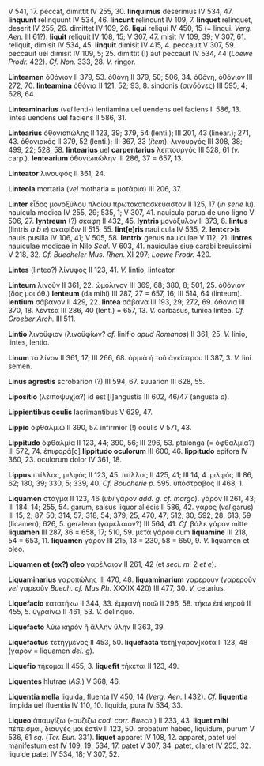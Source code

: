 V 541, 17. peccat, dimittit IV 255, 30. **linquimus** deserimus IV 534,
47. **linquunt** relinquunt IV 534, 46. **lincunt** relincunt IV 109, 7.
**linquet** relinquet, deserit IV 255, 26. dimittet IV 109, 26.
**liqui** reliqui IV 450, 15 (= linqui. *Verg. Aen.* III 61?).
**liquit** reliquit IV 108, 15; V 307, 47. misit IV 109, 39; V 307, 61.
reliquit, dimisit IV 534, 45. **linquit** dimisit IV 415, 4. peccauit V
307, 59. peccauit uel dimisit IV 109, 5; 25. dimittit (!) aut peccauit
IV 534, 44 (*Loewe Prodr.* 422). *Cf. Non.* 333, 28. *V.* ringor.

**Linteamen** ὀθόνιον II 379, 53. ὀθόνη II 379, 50; 506, 34. ὀθόνη,
ὀθόνιον III 272, 70. **linteamina** ὀθόνια II 121, 52; 93, 8. sindonis
(σινδόνες) III 595, 4; 628, 64.

**Linteaminarius** (*vel* lenti-) lentiamina uel uendens uel faciens II
586, 13. lintea uendens uel faciens II 586, 31.

**Lintearius** ὀθονιοπώλης II 123, 39; 379, 54 (lenti.); III 201, 43
(linear.); 271, 43. ὀθονιακός II 379, 52 (lenti.); III 367, 33 (*item*).
λινουργός III 308, 38; 499, 22; 528, 58. **lintearius** uel
**carpentarius** λεπτουργός III 528, 61 (*v.* carp.). **lentearium**
ὀθονιωπώλην III 286, 37 = 657, 13.

**Linteator** λινουφός II 361, 24.

**Linteola** mortaria (*vel* motharia = μοτάρια) III 206, 37.

**Linter** εἶδος μονοξύλου πλοίου πρωτοκατασκεύαστον II 125, 17 (*in
serie* lu). nauicula modica IV 255, 29; 535, 1; V 307, 41. nauicula
parua de uno ligno V 506, 27. **lyntreum** (?) σκάφη II 432, 45.
**lyntris** μονόξυλον II 373, 8. **lintus** (lintris *a b e*) σκαφίδιν
II 515, 55. **lint[e]ris** naui cula IV 535, 2. **lent\<r\>is** nauis
pusilla IV 106, 41; V 505, 58. **lentrix** genus nauiculae V 112, 21.
**lintres** nauiculae modicae in Nilo *Scal.* V 603, 41. nauiculae siue
carabi breuissimi V 218, 32. *Cf. Buecheler Mus. Rhen.* XI 297; *Loewe
Prodr.* 420.

**Lintes** (linteo?) λίνυφος II 123, 41. *V.* lintio, linteator.

**Linteum** λινοῦν II 361, 22. ὠμόλινον III 369, 68; 380, 8; 501, 25.
ὀθόνιον (δός μοι ὀθ.) **lenteum** (da mihi) III 287, 27 = 657, 16; III
514, 64 (linteum). **lentium** σάβανον II 429, 22. **lintea** σάβανα III
193, 29; 272, 69. ὀθονια III 370, 18. λέντεα III 286, 40 (lent.) = 657,
13. *V.* carbasus, tunica lintea. *Cf. Groeber Arch.* III 511.

**Lintio** λινοϋφιον (λινοϋφίων? *cf.* linifio *apud Romanos*) II 361,
25. *V.* linio, lintes, lentio.

**Linum** τὸ λίνον II 361, 17; III 266, 68. ὁρμιὰ ἡ τοῦ ἀγκίστρου II
387, 3. *V.* lini semen.

**Linus agrestis** scrobarion (?) III 594, 67. suuarion III 628, 55.

**Lipositio** (λειποψυχία?) id est [l]angustia III 602, 46/47 (angusta
*a*).

**Lippientibus oculis** lacrimantibus V 629, 47.

**Lippio** ὀφθαλμιῶ II 390, 57. infirmior (!) oculis V 571, 43.

**Lippitudo** ὀφθαλμία II 123, 44; 390, 56; III 296, 53. ptalonga (=
ὀφθαλμία?) III 572, 74. ἐπιφορά[ς] **lippitudo oculorum** III 600, 46.
**lippitudo** epifora IV 360, 23. oculorum dolor IV 361, 18.

**Lippus** πτίλλος, μιλφός II 123, 45. πτίλλος II 425, 41; III 14, 4.
μιλφός III 86, 62; 180, 39; 330, 5; 339, 40. *Cf. Boucherie p.* 595.
ὑπόστραβος II 468, 1.

**Liquamen** στάγμα II 123, 46 (*ubi* γάρον *add. g. cf. margo*). γάρον
II 261, 43; III 184, 14; 255, 54. garum, salsus liquor allecis II 586,
42. γάρος (*vel* garus) III 15, 2; 87, 50; 314, 57; 318, 54; 379, 25;
470, 47; 512, 30; 592, 28; 613, 59 (licamen); 626, 5. geraleon
(γαρέλαιον?) III 564, 41. *Cf.* βάλε γάρον mitte **liquamen** III 287,
36 = 658, 17; 510, 59. μετὰ γάρου cum **liquamine** III 218, 54 = 653,
11. **liquamen** γάρον III 215, 13 = 230, 58 = 650, 9. *V.* liquamen et
oleo.

**Liquamen et (ex?) oleo** γαρέλαιον II 261, 42 (et *secl. m.* 2 *et
e*).

**Liquaminarius** γαροπώλης III 470, 48. **liquaminarium** γαρερουν
(γαρεροῦν *vel* γαρεοῦν *Buech. cf. Mus Rh.* XXXIX 420) III 477, 30.
*V.* cetarius.

**Liquefacio** κατατήκω II 344, 33. ἐμφανή ποιῶ II 296, 58. τήκω ἐπὶ
κηροῦ II 455, 5. ὑγραίνω II 461, 53. *V.* delinquo.

**Liquefacto** λύω κηρὸν ἢ ἄλλην ὕλην II 363, 39.

**Liquefactus** τετηγμένος II 453, 50. **liquefacta** τετη[γαρον]κότα
II 123, 48 (γαρον = liquamen *del. g*).

**Liquefio** τήκομαι II 455, 3. **liquefit** τήκεται II 123, 49.

**Liquentes** hlutrae (*AS.*) V 368, 46.

**Liquentia mella** liquida, fluenta IV 450, 14 (*Verg. Aen.* I 432).
*Cf.* **liquentia** limpida uel fluentia IV 110, 10. liquida, pura IV
534, 33.

**Liqueo** ἀπαυγίζω (-αυζιζω *cod. corr. Buech.*) II 233, 43. **liquet
mihi** πέπεισμαι, διαυγές μοι ἐστίν II 123, 50. probatum habeo,
liquidum, purum V 536, 61 *sq.* (*Ter. Eun.* 331). **liquet** apparet IV
108, 12. apparet, patet uel manifestum est IV 109, 19; 534, 17. patet V
307, 34. patet, claret IV 255, 32. liquide patet IV 534, 18; V 307, 52.
